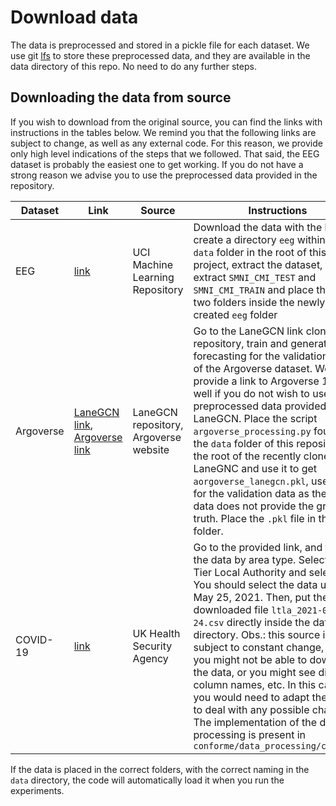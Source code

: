 # Download data

The data is preprocessed and stored in a pickle file for each dataset. We use git [lfs](https://git-lfs.com/) to store these preprocessed data, and they are available in the data directory of this repo. No need to do any further steps.

## Downloading the data from source

If you wish to download from the original source, you can find the links with instructions in the tables below. We remind you that the following links are subject to change, as well as any external code. For this reason, we provide only high level indications of the steps that we followed. That said, the EEG dataset is probably the easiest one to get working. If you do not have a strong reason we advise you to use the preprocessed data provided in the repository.

| Dataset | Link | Source | Instructions |
|---------|------|--------|--------------|
| EEG     | [link](https://archive.ics.uci.edu/dataset/121/eeg+database)|UCI Machine Learning Repository|Download the data with the link, create a directory `eeg` within the `data` folder in the root of this project, extract the dataset, then extract `SMNI_CMI_TEST` and `SMNI_CMI_TRAIN` and place these two folders inside the newly created `eeg` folder|
| Argoverse     | [LaneGCN link](https://github.com/uber-research/LaneGCN), [Argoverse link](https://www.argoverse.org/av1.html)|LaneGCN repository, Argoverse website|Go to the LaneGCN link clone the repository, train and generate forecasting for the validation data of the Argoverse dataset. We provide a link to Argoverse 1 as well if you do not wish to use the preprocessed data provided by LaneGCN. Place the script `argoverse_processing.py` found in the `data` folder of this repository in the root of the recently cloned LaneGNC and use it to get `aorgoverse_lanegcn.pkl`, use it only for the validation data as the test data does not provide the ground truth. Place the `.pkl` file in the `data` folder.|
| COVID-19     | [link](https://ukhsa-dashboard.data.gov.uk/topics/covid-19?areaType=Lower+Tier+Local+Authority)|UK Health Security Agency|Go to the provided link, and filter the data by area type. Select Lower Tier Local Authority and select csv. You should select the data until May 25, 2021. Then, put the downloaded file `ltla_2021-05-24.csv` directly inside the data directory. Obs.: this source is subject to constant change, and you might not be able to download the data, or you might see different column names, etc. In this case, you would need to adapt the code to deal with any possible changes. The implementation of the data processing is present in `conforme/data_processing/covid.py`|

If the data is placed in the correct folders, with the correct naming in the `data` directory, the code will automatically load it when you run the experiments.
